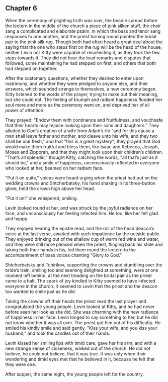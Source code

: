 ## Chapter 6


When the ceremony of plighting troth was over, the beadle spread before
the lectern in the middle of the church a piece of pink silken stuff,
the choir sang a complicated and elaborate psalm, in which the bass and
tenor sang responses to one another, and the priest turning round
pointed the bridal pair to the pink silk rug. Though both had often
heard a great deal about the saying that the one who steps first on the
rug will be the head of the house, neither Levin nor Kitty were capable
of recollecting it, as they took the few steps towards it. They did not
hear the loud remarks and disputes that followed, some maintaining he
had stepped on first, and others that both had stepped on together.

After the customary questions, whether they desired to enter upon
matrimony, and whether they were pledged to anyone else, and their
answers, which sounded strange to themselves, a new ceremony began.
Kitty listened to the words of the prayer, trying to make out their
meaning, but she could not. The feeling of triumph and radiant happiness
flooded her soul more and more as the ceremony went on, and deprived her
of all power of attention.

They prayed: "Endow them with continence and fruitfulness, and vouchsafe
that their hearts may rejoice looking upon their sons and daughters."
They alluded to God’s creation of a wife from Adam’s rib "and for this
cause a man shall leave father and mother, and cleave unto his wife, and
they two shall be one flesh," and that "this is a great mystery"; they
prayed that God would make them fruitful and bless them, like Isaac and
Rebecca, Joseph, Moses and Zipporah, and that they might look upon their
children’s children. "That’s all splendid," thought Kitty, catching the
words, "all that’s just as it should be," and a smile of happiness,
unconsciously reflected in everyone who looked at her, beamed on her
radiant face.

"Put it on quite," voices were heard urging when the priest had put on
the wedding crowns and Shtcherbatsky, his hand shaking in its
three-button glove, held the crown high above her head.

"Put it on!" she whispered, smiling.

Levin looked round at her, and was struck by the joyful radiance on her
face, and unconsciously her feeling infected him. He too, like her felt
glad and happy.

They enjoyed hearing the epistle read, and the roll of the head deacon’s
voice at the last verse, awaited with such impatience by the outside
public. They enjoyed drinking out of the shallow cup of warm red wine
and water, and they were still more pleased when the priest, flinging
back his stole and taking both their hands in his, led them round the
lectern to the accompaniment of bass voices chanting "Glory to God."

Shtcherbatsky and Tchirikov, supporting the crowns and stumbling over
the bride’s train, smiling too and seeming delighted at something, were
at one moment left behind, at the next treading on the bridal pair as
the priest came to a halt. The spark of joy kindled in Kitty seemed to
have infected everyone in the church. It seemed to Levin that the priest
and the deacon too wanted to smile just as he did.

Taking the crowns off their heads the priest read the last prayer and
congratulated the young people. Levin looked at Kitty, and he had never
before seen her look as she did. She was charming with the new radiance
of happiness in her face. Levin longed to say something to her, but he
did not know whether it was all over. The priest got him out of his
difficulty. He smiled his kindly smile and said gently, "Kiss your wife,
and you kiss your husband," and took the candles out of their hands.

Levin kissed her smiling lips with timid care, gave her his arm, and
with a new strange sense of closeness, walked out of the church. He did
not believe, he could not believe, that it was true. It was only when
their wondering and timid eyes met that he believed in it, because he
felt that they were one.

After supper, the same night, the young people left for the country.



